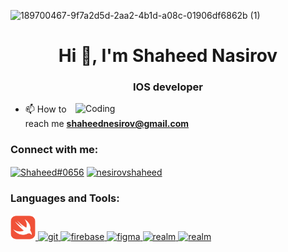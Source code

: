 ![189700467-9f7a2d5d-2aa2-4b1d-a08c-01906df6862b (1)](https://user-images.githubusercontent.com/103990532/189705559-4b84bcf0-5291-4915-990f-08c86e3e8837.jpg)
<h1 align="center">Hi 👋, I'm Shaheed Nasirov</h1>
<h3 align="center">IOS developer</h3>
<img align="right" alt="Coding" width="400" src="https://miro.medium.com/max/1400/1*vJjJ3Mdok6Rvxx85IIRqBQ.gif">

- 📫 How to reach me **shaheednesirov@gmail.com**

<h3 align="left">Connect with me:</h3>
<p align="left">
  <a href="https://discord.gg/Shaheed#0656" target="blank"><img align="center" src="https://raw.githubusercontent.com/rahuldkjain/github-profile-readme-generator/master/src/images/icons/Social/discord.svg" alt="Shaheed#0656" height="30" width="40" /></a>
<a href="https://twitter.com/nesirovshaheed" target="blank"><img align="center" src="https://raw.githubusercontent.com/rahuldkjain/github-profile-readme-generator/master/src/images/icons/Social/twitter.svg" alt="nesirovshaheed" height="30" width="40" /></a>

</p>
<h3 align="left">Languages and Tools:</h3>
<a href="https://developer.apple.com/swift/" target="_blank" rel="noreferrer"> <img src="https://raw.githubusercontent.com/devicons/devicon/master/icons/swift/swift-original.svg" alt="swift" width="40" height="40"/> </a> 
<a href="https://git-scm.com/" target="_blank" rel="noreferrer"> <img src="https://www.vectorlogo.zone/logos/git-scm/git-scm-icon.svg" alt="git" width="40" height="40"/> </a>
<a href="https://firebase.google.com/" target="_blank" rel="noreferrer"> <img src="https://www.vectorlogo.zone/logos/firebase/firebase-icon.svg" alt="firebase" width="40" height="40"/> </a>
<a href="https://www.figma.com/" target="_blank" rel="noreferrer"> <img src="https://www.vectorlogo.zone/logos/figma/figma-icon.svg" alt="figma" width="40" height="40"/> </a> 
<a href="https://realm.io/" target="_blank" rel="noreferrer"> <img src="https://raw.githubusercontent.com/bestofjs/bestofjs-webui/8665e8c267a0215f3159df28b33c365198101df5/public/logos/realm.svg" alt="realm" width="40" height="40"/>
</a>
<a href="https://realm.io/" target="_blank" rel="noreferrer"> <img src="https://user-images.githubusercontent.com/103990532/213418302-fe9bfd1a-9592-41f8-9542-a791095cedb5.png" alt="realm" width="40" height="40"/>
</a>

